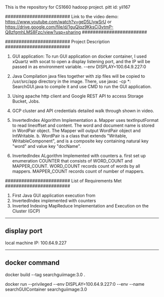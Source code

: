 This is the repository for CS1660 hadoop project.
pitt id: yil167

########################
Link to the video demo: https://www.youtube.com/watch?v=geD5LIywSrU or https://drive.google.com/file/d/1guQlqz9KksCj3vtmP-Q8zfgmhLMS8Fzc/view?usp=sharing
########################


########################
Project Description
########################
1. GUI application:
To run GUI application on docker container, I used xQuartz with socat to open a display listening port, and the IP will be passed in as environment variable. --env DISPLAY=100.64.9.227:0

2. Java Compilation
java files together with zip files will be copied to /usr/src/app directory in the image. There, use javac -cp *: SearchGUI.java to compile it and use CMD to run the GUI application.

3. Using apache http client and Google REST API to access Storage Bucket, Jobs.

4. GCP cluster and API credentials
detailed walk through shown in video.

5. InvertedIndex Algorithm Implementation
    a. Mapper uses textInputFormat to read lineoffset and content. The word and document name is stored in WordPair object. The Mapper will output WordPair object and IntWritable.
    b. WordPair is a class that extends "Writable, WritableComponent", and is a composite key containing natural key "word" and value key "docName".

6. InvertedIndex ALgorithm Implemented with counters
    a.  first set up enumeration COUNTER that consists of WORD_COUNT and MAPPER_COUNT.
     WORD_COUNT records count of words by all mappers.
     MAPPER_COUNT records count of number of mappers.

########################
List of Requirements Met
########################
1. First Java GUI application execution from
2. InvertedIndex implemented with counters
3. Inverted Indexing MapReduce Implementation and Execution on the Cluster (GCP)




------------------------------
display port
------------------------------
local machine IP: 100.64.9.227

------------------------------
docker command
------------------------------
docker build --tag searchguiimage:3.0 . 

docker run --privileged --env DISPLAY=100.64.9.227:0 --env --name searchGUIContainer searchguiimage:3.0
